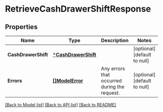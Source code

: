 # RetrieveCashDrawerShiftResponse

## Properties

 Name                | Type                                       | Description                                  | Notes                        
---------------------|--------------------------------------------|----------------------------------------------|------------------------------
 **CashDrawerShift** | [***CashDrawerShift**](CashDrawerShift.md) |                                              | [optional] [default to null] 
 **Errors**          | [**[]ModelError**](Error.md)               | Any errors that occurred during the request. | [optional] [default to null] 

[[Back to Model list]](../README.md#documentation-for-models) [[Back to API list]](../README.md#documentation-for-api-endpoints) [[Back to README]](../README.md)

